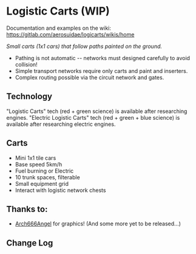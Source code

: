 # Logistic Carts (WIP)

Documentation and examples on the wiki: https://gitlab.com/aerosuidae/logicarts/wikis/home

*Small carts (1x1 cars) that follow paths painted on the ground.*

* Pathing is not automatic -- networks must designed carefully to avoid collision!
* Simple transport networks require only carts and paint and inserters.
* Complex routing possible via the circuit network and gates.

## Technology

"Logistic Carts" tech (red + green science) is available after researching engines.
"Electric Logistic Carts" tech (red + green + blue science) is available after researching electric engines.

## Carts

* Mini 1x1 tile cars
* Base speed 5km/h
* Fuel burning or Electric
* 10 trunk spaces, filterable
* Small equipment grid
* Interact with logistic network chests

## Thanks to:

* [Arch666Angel](https://mods.factorio.com/user/Arch666Angel) for graphics! (And some more yet to be released...)

## Change Log

